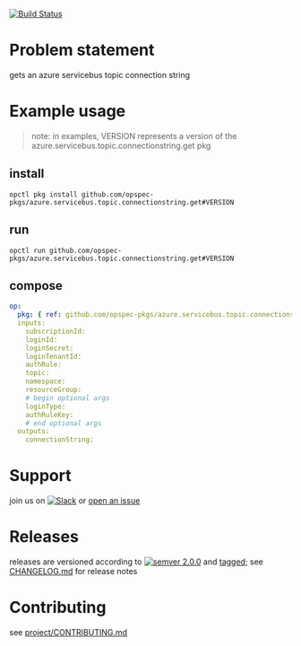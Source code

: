 [![Build Status](https://travis-ci.org/opspec-pkgs/azure.servicebus.topic.connectionstring.get.svg?branch=master)](https://travis-ci.org/opspec-pkgs/azure.servicebus.topic.connectionstring.get)

# Problem statement

gets an azure servicebus topic connection string

# Example usage

> note: in examples, VERSION represents a version of the
> azure.servicebus.topic.connectionstring.get pkg

## install

```shell
opctl pkg install github.com/opspec-pkgs/azure.servicebus.topic.connectionstring.get#VERSION
```

## run

```
opctl run github.com/opspec-pkgs/azure.servicebus.topic.connectionstring.get#VERSION
```

## compose

```yaml
op:
  pkg: { ref: github.com/opspec-pkgs/azure.servicebus.topic.connectionstring.get#VERSION }
  inputs: 
    subscriptionId:
    loginId:
    loginSecret:
    loginTenantId:
    authRule:
    topic:
    namespace:
    resourceGroup:
    # begin optional args
    loginType:
    authRuleKey:
    # end optional args
  outputs:
    connectionString:
```

# Support

join us on
[![Slack](https://opspec-slackin.herokuapp.com/badge.svg)](https://opspec-slackin.herokuapp.com/)
or
[open an issue](https://github.com/opspec-pkgs/azure.servicebus.topic.connectionstring.get/issues)

# Releases

releases are versioned according to
[![semver 2.0.0](https://img.shields.io/badge/semver-2.0.0-brightgreen.svg)](http://semver.org/spec/v2.0.0.html)
and [tagged](https://git-scm.com/book/en/v2/Git-Basics-Tagging); see
[CHANGELOG.md](CHANGELOG.md) for release notes

# Contributing

see
[project/CONTRIBUTING.md](https://github.com/opspec-pkgs/project/blob/master/CONTRIBUTING.md)
